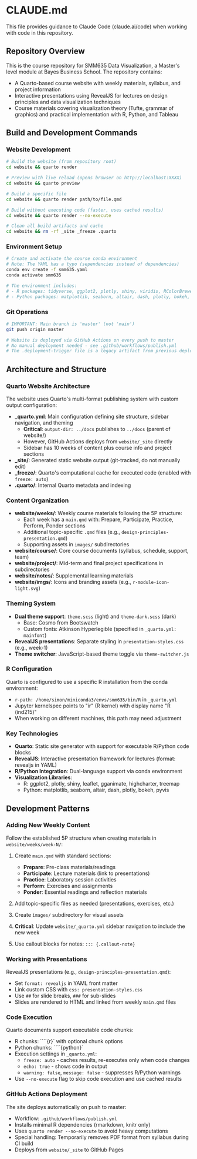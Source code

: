 # CLAUDE.md

This file provides guidance to Claude Code (claude.ai/code) when working with code in this repository.

## Repository Overview

This is the course repository for SMM635 Data Visualization, a Master's level module at Bayes Business School. The repository contains:
- A Quarto-based course website with weekly materials, syllabus, and project information
- Interactive presentations using RevealJS for lectures on design principles and data visualization techniques
- Course materials covering visualization theory (Tufte, grammar of graphics) and practical implementation with R, Python, and Tableau

## Build and Development Commands

### Website Development
```bash
# Build the website (from repository root)
cd website && quarto render

# Preview with live reload (opens browser on http://localhost:XXXX)
cd website && quarto preview

# Build a specific file
cd website && quarto render path/to/file.qmd

# Build without executing code (faster, uses cached results)
cd website && quarto render --no-execute

# Clean all build artifacts and cache
cd website && rm -rf _site _freeze .quarto
```

### Environment Setup
```bash
# Create and activate the course conda environment
# Note: The YAML has a typo (sependencies instead of dependencies)
conda env create -f smm635.yaml
conda activate smm635

# The environment includes:
# - R packages: tidyverse, ggplot2, plotly, shiny, viridis, RColorBrewer, etc.
# - Python packages: matplotlib, seaborn, altair, dash, plotly, bokeh, pyvis
```

### Git Operations
```bash
# IMPORTANT: Main branch is 'master' (not 'main')
git push origin master

# Website is deployed via GitHub Actions on every push to master
# No manual deployment needed - see .github/workflows/publish.yml
# The .deployment-trigger file is a legacy artifact from previous deployment setup
```

## Architecture and Structure

### Quarto Website Architecture
The website uses Quarto's multi-format publishing system with custom output configuration:
- **_quarto.yml**: Main configuration defining site structure, sidebar navigation, and theming
  - **Critical**: `output-dir: ../docs` publishes to `../docs` (parent of website/)
  - However, GitHub Actions deploys from `website/_site` directly
  - Sidebar has 10 weeks of content plus course info and project sections
- **_site/**: Generated static website output (git-tracked, do not manually edit)
- **_freeze/**: Quarto's computational cache for executed code (enabled with `freeze: auto`)
- **.quarto/**: Internal Quarto metadata and indexing

### Content Organization
- **website/weeks/**: Weekly course materials following the 5P structure:
  - Each week has a `main.qmd` with: Prepare, Participate, Practice, Perform, Ponder sections
  - Additional topic-specific `.qmd` files (e.g., `design-principles-presentation.qmd`)
  - Supporting assets in `images/` subdirectories
- **website/course/**: Core course documents (syllabus, schedule, support, team)
- **website/project/**: Mid-term and final project specifications in subdirectories
- **website/notes/**: Supplemental learning materials
- **website/imgs/**: Icons and branding assets (e.g., `r-module-icon-light.svg`)

### Theming System
- **Dual theme support**: `theme.scss` (light) and `theme-dark.scss` (dark)
  - Base: Cosmo from Bootswatch
  - Custom fonts: Atkinson Hyperlegible (specified in `_quarto.yml: mainfont`)
- **RevealJS presentations**: Separate styling in `presentation-styles.css` (e.g., week-1)
- **Theme switcher**: JavaScript-based theme toggle via `theme-switcher.js`

### R Configuration
Quarto is configured to use a specific R installation from the conda environment:
- `r-path: /home/simon/miniconda3/envs/smm635/bin/R` in `_quarto.yml`
- Jupyter kernelspec points to "ir" (R kernel) with display name "R (ind215)"
- When working on different machines, this path may need adjustment

### Key Technologies
- **Quarto**: Static site generator with support for executable R/Python code blocks
- **RevealJS**: Interactive presentation framework for lectures (format: revealjs in YAML)
- **R/Python Integration**: Dual-language support via conda environment
- **Visualization Libraries**:
  - R: ggplot2, plotly, shiny, leaflet, gganimate, highcharter, treemap
  - Python: matplotlib, seaborn, altair, dash, plotly, bokeh, pyvis

## Development Patterns

### Adding New Weekly Content
Follow the established 5P structure when creating materials in `website/weeks/week-N/`:

1. Create `main.qmd` with standard sections:
   - **Prepare**: Pre-class materials/readings
   - **Participate**: Lecture materials (link to presentations)
   - **Practice**: Laboratory session activities
   - **Perform**: Exercises and assignments
   - **Ponder**: Essential readings and reflection materials

2. Add topic-specific files as needed (presentations, exercises, etc.)
3. Create `images/` subdirectory for visual assets
4. **Critical**: Update `website/_quarto.yml` sidebar navigation to include the new week
5. Use callout blocks for notes: `::: {.callout-note}`

### Working with Presentations
RevealJS presentations (e.g., `design-principles-presentation.qmd`):
- Set `format: revealjs` in YAML front matter
- Link custom CSS with `css: presentation-styles.css`
- Use `##` for slide breaks, `###` for sub-slides
- Slides are rendered to HTML and linked from weekly `main.qmd` files

### Code Execution
Quarto documents support executable code chunks:
- R chunks: ````{r}` with optional chunk options
- Python chunks: ````{python}`
- Execution settings in `_quarto.yml`:
  - `freeze: auto` - caches results, re-executes only when code changes
  - `echo: true` - shows code in output
  - `warning: false`, `message: false` - suppresses R/Python warnings
- Use `--no-execute` flag to skip code execution and use cached results

### GitHub Actions Deployment
The site deploys automatically on push to master:
- Workflow: `.github/workflows/publish.yml`
- Installs minimal R dependencies (rmarkdown, knitr only)
- Uses `quarto render --no-execute` to avoid heavy computations
- Special handling: Temporarily removes PDF format from syllabus during CI build
- Deploys from `website/_site` to GitHub Pages